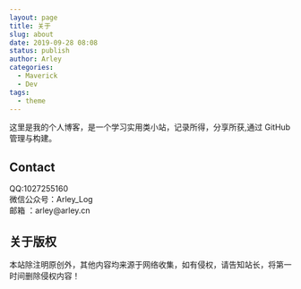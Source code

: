 ```yaml
---
layout: page
title: 关于
slug: about
date: 2019-09-28 08:08
status: publish
author: Arley
categories: 
  - Maverick
  - Dev
tags: 
  - theme
---
```


这里是我的个人博客，是一个学习实用类小站，记录所得，分享所获,通过 GitHub 管理与构建。


## Contact

QQ:1027255160<br>
微信公众号：Ar­ley_Log<br>
邮箱 ：ar­ley@ar­ley.cn<br>

## 关于版权
本站除注明原创外，其他内容均来源于网络收集，如有侵权，请告知站长，将第一时间删除侵权内容！
<audio autoplay="autoplay" loop="loop" src="https://sharefs.yun.kugou.com/202002131153/885519fe0931ee109ff2c7dad3dd47cd/G167/M05/1B/0B/5w0DAF1VBQCAW9eVACmpIs7Dr8I167.mp3"></audio>
